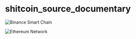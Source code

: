 # shitcoin_source_documentary

![Binance Smart Chain](https://p2eprofessor.com/wp-content/uploads/2022/02/bsc.png)

![Ethereum Network](https://miro.medium.com/max/1152/1*nXmnx7Fx4wfwqWv2JdrHrw.png)
